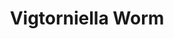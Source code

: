 ---
src: Vigtorniella Worm.jpg
title: Vigtorniella Worm
description: You get a feast when a whale dies at sea if you're a polychaete worm like this newly discovered Vigtorniella. It can be found about a half mile (800m) down on the floor of Sagami Bay, Japan.
---